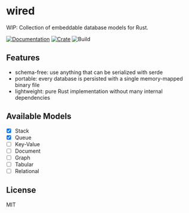 # wired

WIP: Collection of embeddable database models for Rust.

[![Documentation](https://docs.rs/wired/badge.svg)](https://docs.rs/wired)
[![Crate](https://img.shields.io/crates/v/wired.svg)](https://crates.io/crates/wired)
![Build](https://github.com/Anonyfox/wired/workflows/CI/badge.svg)

## Features

- schema-free: use anything that can be serialized with serde
- portable: every database is persisted with a single memory-mapped binary file
- lightweight: pure Rust implementation without many internal dependencies

## Available Models

- [x] Stack
- [x] Queue
- [ ] Key-Value
- [ ] Document
- [ ] Graph
- [ ] Tabular
- [ ] Relational

## License

MIT
